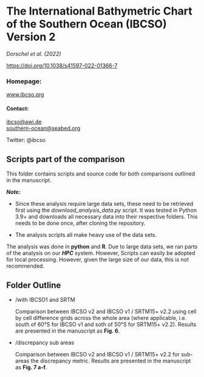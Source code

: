 # The International Bathymetric Chart of the Southern Ocean (IBCSO) Version 2
*Dorschel et al. (2022)*

https://doi.org/10.1038/s41597-022-01366-7

### Homepage:
www.ibcso.org

#### Contact:
ibcso@awi.de  
southern-ocean@seabed.org

Twitter: @ibcso

## Scripts part of the comparison

This folder contains scripts and source code for both comparisons outlined in the manuscript.

***Note:***

- Since these analysis require large data sets, these need to be retrieved first using the *download_analysis_data.py* script. It was tested in Python 3.9+ and downloads all necessary data into their respective folders. This needs to be done once, after cloning the repository.

- The analysis scripts all make heavy use of the data sets.

The analysis was done in **python** and **R**. Due to large data sets, we ran parts of the analysis on our ***HPC*** system. However, Scripts can easily be adopted for local processing. However, given the large size of our data, this is not recommended.

## Folder Outline

- /with IBCSO1 and SRTM

  Comparison between IBCSO v2 and IBCSO v1 / SRTM15+ v2.2 using cell by cell difference grids across the whole area (where applicable, i.e. south of 60°S for IBCSO v1 and soth of 50°S for SRTM15+ v2.2). Results are presented in the manuscript as **Fig. 6**.

- /discrepancy sub areas

  Comparison between IBCSO v2 and IBCSO v1 / SRTM15+ v2.2 for sub-areas the discrepancy metric. Results are presented in the manuscript as **Fig. 7 a-f**.
